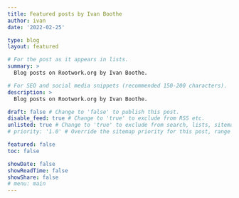 ```yaml
---
title: Featured posts by Ivan Boothe
author: ivan
date: '2022-02-25'

type: blog
layout: featured

# For the post as it appears in lists.
summary: >
  Blog posts on Rootwork.org by Ivan Boothe.

# For SEO and social media snippets (recommended 150-200 characters).
description: >
  Blog posts on Rootwork.org by Ivan Boothe.

draft: false # Change to 'false' to publish this post.
disable_feed: true # Change to 'true' to exclude from RSS etc.
unlisted: true # Change to 'true' to exclude from search, lists, sitemaps, and feeds.
# priority: '1.0' # Override the sitemap priority for this post, range 1.0 (high) to 0.0 (low)

featured: false
toc: false

showDate: false
showReadTime: false
showShare: false
# menu: main
---
```

